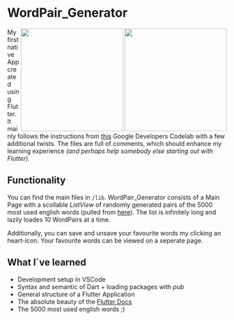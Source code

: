 # WordPair_Generator
<img src="https://user-images.githubusercontent.com/75510543/107295121-0a339980-6a6f-11eb-94be-3d1f32b1b243.png" width=235 align="right">
<img src="https://user-images.githubusercontent.com/75510543/107295244-46ff9080-6a6f-11eb-9483-ee5f45f0f743.png" width=235 align="right">

My first native App created using Flutter. It mainly follows the instructions from [this](https://flutter.dev/docs/get-started/codelab) Google Developers Codelab with a few additional twists. The files are full of comments, which should enhance my learning experience _(and perhaps help somebody else starting out with Flutter)._  
 
## Functionality 
You can find the main files in `/lib`.
WordPair_Generator consists of a Main Page with a scollable _ListView_ of randomly generated pairs of the 5000 most used english words (pulled from [here](https://pub.dev/packages/english_words)). The list is infinitely long and lazily loades  10 WordPairs at a time.

Additionally, you can save and unsave your favourite words my clicking an heart-icon. Your favourite words can be viewed on a seperate page.

## What I´ve learned 
* Development setup in VSCode
* Syntax and semantic of Dart + loading packages with _pub_
* General structure of a Flutter Application
* The absolute beauty of the [Flutter Docs](https://flutter.dev/docs)
* The 5000 most used english words ;)
